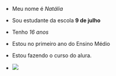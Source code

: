 
- Meu nome é *Natália*
- Sou estudante da escola **9 de julho**
- Tenho *16 anos*
- Estou no primeiro ano do Ensino Médio
- Estou fazendo o curso do alura.


- ![](https://i.giphy.com/media/v1.Y2lkPTc5MGI3NjExcnMwYmxrNzhsMjJrZHNpbzgxOHd4eWxwZWhkeXJ0eTllZHczMHVtOCZlcD12MV9pbnRlcm5hbF9naWZfYnlfaWQmY3Q9Zw/11sBLVxNs7v6WA/giphy.gif)
